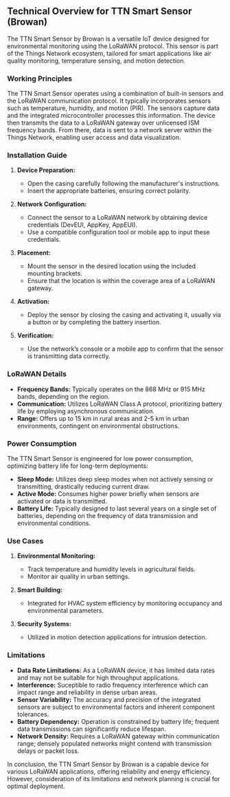 ## Technical Overview for TTN Smart Sensor (Browan)

The TTN Smart Sensor by Browan is a versatile IoT device designed for environmental monitoring using the LoRaWAN protocol. This sensor is part of the Things Network ecosystem, tailored for smart applications like air quality monitoring, temperature sensing, and motion detection.

### Working Principles

The TTN Smart Sensor operates using a combination of built-in sensors and the LoRaWAN communication protocol. It typically incorporates sensors such as temperature, humidity, and motion (PIR). The sensors capture data and the integrated microcontroller processes this information. The device then transmits the data to a LoRaWAN gateway over unlicensed ISM frequency bands. From there, data is sent to a network server within the Things Network, enabling user access and data visualization.

### Installation Guide

1. **Device Preparation:**
   - Open the casing carefully following the manufacturer's instructions.
   - Insert the appropriate batteries, ensuring correct polarity.

2. **Network Configuration:**
   - Connect the sensor to a LoRaWAN network by obtaining device credentials (DevEUI, AppKey, AppEUI).
   - Use a compatible configuration tool or mobile app to input these credentials.

3. **Placement:**
   - Mount the sensor in the desired location using the included mounting brackets.
   - Ensure that the location is within the coverage area of a LoRaWAN gateway.

4. **Activation:**
   - Deploy the sensor by closing the casing and activating it, usually via a button or by completing the battery insertion.

5. **Verification:**
   - Use the network’s console or a mobile app to confirm that the sensor is transmitting data correctly.

### LoRaWAN Details

- **Frequency Bands:** Typically operates on the 868 MHz or 915 MHz bands, depending on the region.
- **Communication:** Utilizes LoRaWAN Class A protocol, prioritizing battery life by employing asynchronous communication.
- **Range:** Offers up to 15 km in rural areas and 2-5 km in urban environments, contingent on environmental obstructions.

### Power Consumption

The TTN Smart Sensor is engineered for low power consumption, optimizing battery life for long-term deployments:

- **Sleep Mode:** Utilizes deep sleep modes when not actively sensing or transmitting, drastically reducing current draw.
- **Active Mode:** Consumes higher power briefly when sensors are activated or data is transmitted.
- **Battery Life:** Typically designed to last several years on a single set of batteries, depending on the frequency of data transmission and environmental conditions.

### Use Cases

1. **Environmental Monitoring:**
   - Track temperature and humidity levels in agricultural fields.
   - Monitor air quality in urban settings.

2. **Smart Building:**
   - Integrated for HVAC system efficiency by monitoring occupancy and environmental parameters.

3. **Security Systems:**
   - Utilized in motion detection applications for intrusion detection.

### Limitations

- **Data Rate Limitations:** As a LoRaWAN device, it has limited data rates and may not be suitable for high throughput applications.
- **Interference:** Suceptible to radio frequency interference which can impact range and reliability in dense urban areas.
- **Sensor Variability:** The accuracy and precision of the integrated sensors are subject to environmental factors and inherent component tolerances.
- **Battery Dependency:** Operation is constrained by battery life; frequent data transmissions can significantly reduce lifespan.
- **Network Density:** Requires a LoRaWAN gateway within communication range; densely populated networks might contend with transmission delays or packet loss.

In conclusion, the TTN Smart Sensor by Browan is a capable device for various LoRaWAN applications, offering reliability and energy efficiency. However, consideration of its limitations and network planning is crucial for optimal deployment.